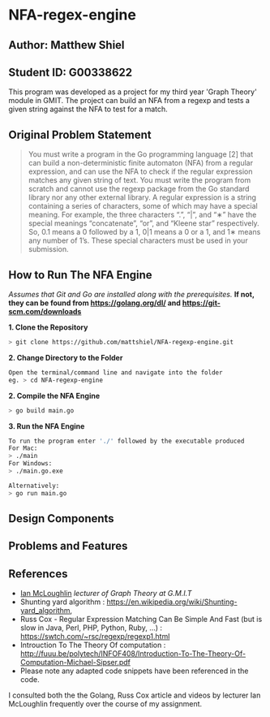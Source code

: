 # NFA-regex-engine

## Author: Matthew Shiel 

## Student ID: G00338622

This program was developed as a project for my third year 'Graph Theory' module in GMIT. The project can build an NFA from a regexp and tests a given string against the NFA to test for a match.

## Original Problem Statement 
> You must write a program in the Go programming language [2] that can build a non-deterministic finite automaton (NFA) from a regular expression, and can use the NFA to check if the regular expression matches any given string of text. You must write the program from scratch and cannot use the regexp package from the Go standard library nor any other external library.
A regular expression is a string containing a series of characters, some of which may have a special meaning. For example, the three characters “.”, “|”, and “∗” have the special meanings “concatenate”, “or”, and “Kleene star” respectively. So, 0.1 means a 0 followed by a 1, 0|1 means a 0 or a 1, and 1∗ means any number of 1’s. These special characters must be used in your submission.

## How to Run The NFA Engine

*Assumes that Git and Go are installed along with the prerequisites.*
**If not, they can be found from https://golang.org/dl/ and https://git-scm.com/downloads**

**1. Clone the Repository**
```bash
> git clone https://github.com/mattshiel/NFA-regexp-engine.git
```
**2. Change Directory to the Folder**

```bash
Open the terminal/command line and navigate into the folder 
eg. > cd NFA-regexp-engine
```

**2. Compile the NFA Engine**

```bash
> go build main.go
```

**3. Run the NFA Engine**

```bash
To run the program enter './' followed by the executable produced
For Mac:
> ./main
For Windows:
> ./main.go.exe

Alternatively:
> go run main.go
```

## Design Components

## Problems and Features


## References

* [Ian McLoughlin](https://github.com/ianmcloughlin) *lecturer of Graph Theory at G.M.I.T*
* Shunting yard algorithm :	https://en.wikipedia.org/wiki/Shunting-yard_algorithm,
* Russ Cox - Regular Expression Matching Can Be Simple And Fast 
(but is slow in Java, Perl, PHP, Python, Ruby, ...) : https://swtch.com/~rsc/regexp/regexp1.html
* Introuction To The Theory Of computation : http://fuuu.be/polytech/INFOF408/Introduction-To-The-Theory-Of-Computation-Michael-Sipser.pdf
* Please note any adapted code snippets have been referenced in the code.

I consulted both the the Golang, Russ Cox article and videos by lecturer Ian McLoughlin frequently over the course of my assignment.
